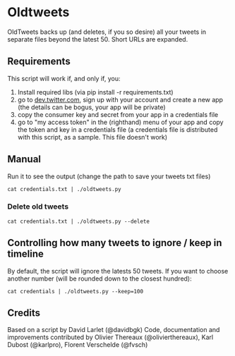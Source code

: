 # Oldtweets

OldTweets backs up (and deletes, if you so desire) all your tweets in separate files beyond the latest 50. Short URLs are expanded.

## Requirements

This script will work if, and only if, you:

1. Install required libs (via pip install -r requirements.txt)
2. go to [dev.twitter.com](http://dev.twitter.com), sign up with your account and create a new app (the details can be bogus, your app will be private)
3. copy the consumer key and secret from your app in a credentials file
4. go to "my access token" in the (righthand) menu of your app and copy the token and key in a credentials file (a credentials file is distributed with this script, as a sample. This file doesn't work)

## Manual

Run it to see the output (change the path to save your tweets txt files)

    cat credentials.txt | ./oldtweets.py

###  Delete old tweets

    cat credentials.txt | ./oldtweets.py --delete

## Controlling how many tweets to ignore / keep in timeline

By default, the script will ignore the latests 50 tweets.
If you want to choose another number (will be rounded down to the closest hundred):

    cat credentials | ./oldtweets.py --keep=100


## Credits

Based on a script by David Larlet (@davidbgk)
Code, documentation and improvements contributed by Olivier Thereaux (@olivierthereaux), Karl Dubost (@karlpro), Florent Verschelde (@fvsch)
